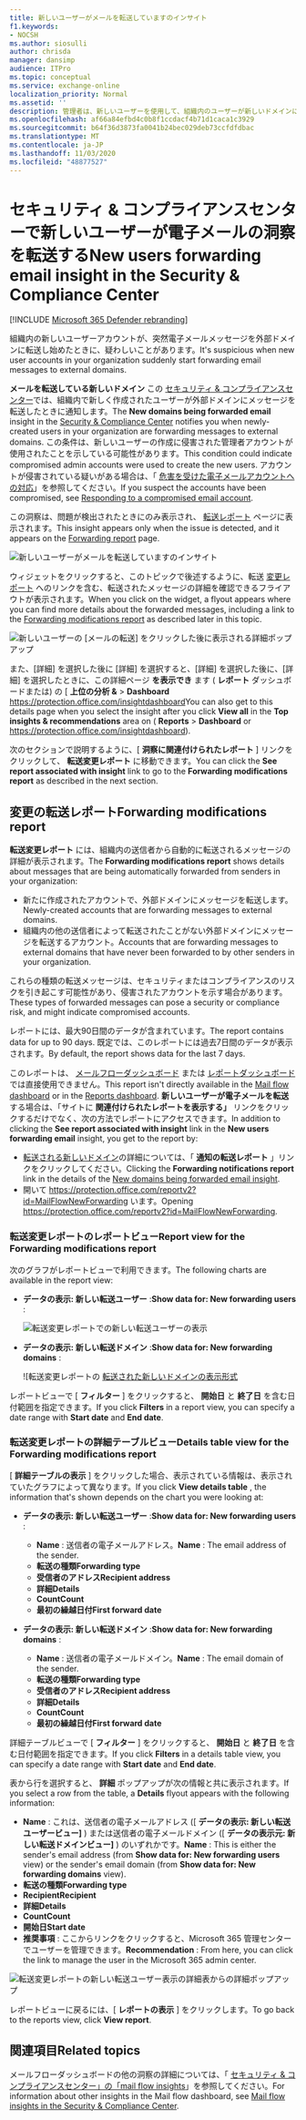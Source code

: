 ```yaml
---
title: 新しいユーザーがメールを転送していますのインサイト
f1.keywords:
- NOCSH
ms.author: siosulli
author: chrisda
manager: dansimp
audience: ITPro
ms.topic: conceptual
ms.service: exchange-online
localization_priority: Normal
ms.assetid: ''
description: 管理者は、新しいユーザーを使用して、組織内のユーザーが新しいドメインにメッセージを転送している場合に、メールの洞察をセキュリティ & コンプライアンスセンターで転送する方法を学習できます。
ms.openlocfilehash: af66a84efbd4c0b8f1ccdacf4b71d1caca1c3929
ms.sourcegitcommit: b64f36d3873fa0041b24bec029deb73ccfdfdbac
ms.translationtype: MT
ms.contentlocale: ja-JP
ms.lasthandoff: 11/03/2020
ms.locfileid: "48877527"
---
```

# <a name="new-users-forwarding-email-insight-in-the-security--compliance-center"></a><span data-ttu-id="405f7-103">セキュリティ & コンプライアンスセンターで新しいユーザーが電子メールの洞察を転送する</span><span class="sxs-lookup"><span data-stu-id="405f7-103">New users forwarding email insight in the Security & Compliance Center</span></span>

[!INCLUDE [Microsoft 365 Defender rebranding](../includes/microsoft-defender-for-office.md)]


<span data-ttu-id="405f7-104">組織内の新しいユーザーアカウントが、突然電子メールメッセージを外部ドメインに転送し始めたときに、疑わしいことがあります。</span><span class="sxs-lookup"><span data-stu-id="405f7-104">It's suspicious when new user accounts in your organization suddenly start forwarding email messages to external domains.</span></span>

<span data-ttu-id="405f7-105">**メールを転送している新しいドメイン** この [セキュリティ & コンプライアンスセンター](https://protection.office.com)では、組織内で新しく作成されたユーザーが外部ドメインにメッセージを転送したときに通知します。</span><span class="sxs-lookup"><span data-stu-id="405f7-105">The **New domains being forwarded email** insight in the [Security & Compliance Center](https://protection.office.com) notifies you when newly-created users in your organization are forwarding messages to external domains.</span></span> <span data-ttu-id="405f7-106">この条件は、新しいユーザーの作成に侵害された管理者アカウントが使用されたことを示している可能性があります。</span><span class="sxs-lookup"><span data-stu-id="405f7-106">This condition could indicate compromised admin accounts were used to create the new users.</span></span> <span data-ttu-id="405f7-107">アカウントが侵害されている疑いがある場合は、「 [危害を受けた電子メールアカウントへの対応](https://docs.microsoft.com/microsoft-365/security/office-365-security/responding-to-a-compromised-email-account)」を参照してください。</span><span class="sxs-lookup"><span data-stu-id="405f7-107">If you suspect the accounts have been compromised, see [Responding to a compromised email account](https://docs.microsoft.com/microsoft-365/security/office-365-security/responding-to-a-compromised-email-account).</span></span>

<span data-ttu-id="405f7-108">この洞察は、問題が検出されたときにのみ表示され、 [転送レポート](view-mail-flow-reports.md#forwarding-report) ページに表示されます。</span><span class="sxs-lookup"><span data-stu-id="405f7-108">This insight appears only when the issue is detected, and it appears on the [Forwarding report](view-mail-flow-reports.md#forwarding-report) page.</span></span>

![新しいユーザーがメールを転送していますのインサイト](../../media/mfi-new-users-forwarding-email.png)

<span data-ttu-id="405f7-110">ウィジェットをクリックすると、このトピックで後述するように、転送 [変更レポート](#forwarding-modifications-report) へのリンクを含む、転送されたメッセージの詳細を確認できるフライアウトが表示されます。</span><span class="sxs-lookup"><span data-stu-id="405f7-110">When you click on the widget, a flyout appears where you can find more details about the forwarded messages, including a link to the [Forwarding modifications report](#forwarding-modifications-report) as described later in this topic.</span></span>

![新しいユーザーの [メールの転送] をクリックした後に表示される詳細ポップアップ](../../media/mfi-new-users-forwarding-email-details.png)

<span data-ttu-id="405f7-112">また、[詳細] を選択した後に [詳細] を選択すると、[詳細] を選択した後に、[詳細] を選択したときに、この詳細ページ **を表示でき** ます ( **レポート** ダッシュボードまたは) の [ **上位の分析 &** \> **Dashboard** <https://protection.office.com/insightdashboard></span><span class="sxs-lookup"><span data-stu-id="405f7-112">You can also get to this details page when you select the insight after you click **View all** in the **Top insights & recommendations** area on ( **Reports** \> **Dashboard** or <https://protection.office.com/insightdashboard>).</span></span>

<span data-ttu-id="405f7-113">次のセクションで説明するように、[ **洞察に関連付けられたレポート** ] リンクをクリックして、 **転送変更レポート** に移動できます。</span><span class="sxs-lookup"><span data-stu-id="405f7-113">You can click the **See report associated with insight** link to go to the **Forwarding modifications report** as described in the next section.</span></span>

## <a name="forwarding-modifications-report"></a><span data-ttu-id="405f7-114">変更の転送レポート</span><span class="sxs-lookup"><span data-stu-id="405f7-114">Forwarding modifications report</span></span>

<span data-ttu-id="405f7-115">**転送変更レポート** には、組織内の送信者から自動的に転送されるメッセージの詳細が表示されます。</span><span class="sxs-lookup"><span data-stu-id="405f7-115">The **Forwarding modifications report** shows details about messages that are being automatically forwarded from senders in your organization:</span></span>

- <span data-ttu-id="405f7-116">新たに作成されたアカウントで、外部ドメインにメッセージを転送します。</span><span class="sxs-lookup"><span data-stu-id="405f7-116">Newly-created accounts that are forwarding messages to external domains.</span></span>
- <span data-ttu-id="405f7-117">組織内の他の送信者によって転送されたことがない外部ドメインにメッセージを転送するアカウント。</span><span class="sxs-lookup"><span data-stu-id="405f7-117">Accounts that are forwarding messages to external domains that have never been forwarded to by other senders in your organization.</span></span>

<span data-ttu-id="405f7-118">これらの種類の転送メッセージは、セキュリティまたはコンプライアンスのリスクを引き起こす可能性があり、侵害されたアカウントを示す場合があります。</span><span class="sxs-lookup"><span data-stu-id="405f7-118">These types of forwarded messages can pose a security or compliance risk, and might indicate compromised accounts.</span></span>

<span data-ttu-id="405f7-119">レポートには、最大90日間のデータが含まれています。</span><span class="sxs-lookup"><span data-stu-id="405f7-119">The report contains data for up to 90 days.</span></span> <span data-ttu-id="405f7-120">既定では、このレポートには過去7日間のデータが表示されます。</span><span class="sxs-lookup"><span data-stu-id="405f7-120">By default, the report shows data for the last 7 days.</span></span>

<span data-ttu-id="405f7-121">このレポートは、 [メールフローダッシュボード](mail-flow-insights-v2.md) または [レポートダッシュボード](view-mail-flow-reports.md)では直接使用できません。</span><span class="sxs-lookup"><span data-stu-id="405f7-121">This report isn't directly available in the [Mail flow dashboard](mail-flow-insights-v2.md) or in the [Reports dashboard](view-mail-flow-reports.md).</span></span> <span data-ttu-id="405f7-122">**新しいユーザーが電子メールを転送** する場合は、「サイトに **関連付けられたレポートを表示する」** リンクをクリックするだけでなく、次の方法でレポートにアクセスできます。</span><span class="sxs-lookup"><span data-stu-id="405f7-122">In addition to clicking the **See report associated with insight** link in the **New users forwarding email** insight, you get to the report by:</span></span>

- <span data-ttu-id="405f7-123">[転送される新しいドメイン](mfi-new-domains-being-forwarded-email.md)の詳細については、「 **通知の転送レポート** 」リンクをクリックしてください。</span><span class="sxs-lookup"><span data-stu-id="405f7-123">Clicking the **Forwarding notifications report** link in the details of the [New domains being forwarded email insight](mfi-new-domains-being-forwarded-email.md).</span></span>
- <span data-ttu-id="405f7-124">開いて <https://protection.office.com/reportv2?id=MailFlowNewForwarding> います。</span><span class="sxs-lookup"><span data-stu-id="405f7-124">Opening <https://protection.office.com/reportv2?id=MailFlowNewForwarding>.</span></span>

### <a name="report-view-for-the-forwarding-modifications-report"></a><span data-ttu-id="405f7-125">転送変更レポートのレポートビュー</span><span class="sxs-lookup"><span data-stu-id="405f7-125">Report view for the Forwarding modifications report</span></span>

<span data-ttu-id="405f7-126">次のグラフがレポートビューで利用できます。</span><span class="sxs-lookup"><span data-stu-id="405f7-126">The following charts are available in the report view:</span></span>

- <span data-ttu-id="405f7-127">**データの表示: 新しい転送ユーザー** :</span><span class="sxs-lookup"><span data-stu-id="405f7-127">**Show data for: New forwarding users** :</span></span>

  ![転送変更レポートでの新しい転送ユーザーの表示](../../media/forwarding-modifications-report-new-forwarding-users.png)

- <span data-ttu-id="405f7-129">**データの表示: 新しい転送ドメイン** :</span><span class="sxs-lookup"><span data-stu-id="405f7-129">**Show data for: New forwarding domains** :</span></span>

  ![転送変更レポートの [転送された新しいドメインの表示形式](../../media/forwarding-modifications-report-new-forwarded-domains.png)

<span data-ttu-id="405f7-131">レポートビューで [ **フィルター** ] をクリックすると、 **開始日** と **終了日** を含む日付範囲を指定できます。</span><span class="sxs-lookup"><span data-stu-id="405f7-131">If you click **Filters** in a report view, you can specify a date range with **Start date** and **End date**.</span></span>

### <a name="details-table-view-for-the-forwarding-modifications-report"></a><span data-ttu-id="405f7-132">転送変更レポートの詳細テーブルビュー</span><span class="sxs-lookup"><span data-stu-id="405f7-132">Details table view for the Forwarding modifications report</span></span>

<span data-ttu-id="405f7-133">[ **詳細テーブルの表示** ] をクリックした場合、表示されている情報は、表示されていたグラフによって異なります。</span><span class="sxs-lookup"><span data-stu-id="405f7-133">If you click **View details table** , the information that's shown depends on the chart you were looking at:</span></span>

- <span data-ttu-id="405f7-134">**データの表示: 新しい転送ユーザー** :</span><span class="sxs-lookup"><span data-stu-id="405f7-134">**Show data for: New forwarding users** :</span></span>

  - <span data-ttu-id="405f7-135">**Name** : 送信者の電子メールアドレス。</span><span class="sxs-lookup"><span data-stu-id="405f7-135">**Name** : The email address of the sender.</span></span>
  - <span data-ttu-id="405f7-136">**転送の種類**</span><span class="sxs-lookup"><span data-stu-id="405f7-136">**Forwarding type**</span></span>
  - <span data-ttu-id="405f7-137">**受信者のアドレス**</span><span class="sxs-lookup"><span data-stu-id="405f7-137">**Recipient address**</span></span>
  - <span data-ttu-id="405f7-138">**詳細**</span><span class="sxs-lookup"><span data-stu-id="405f7-138">**Details**</span></span>
  - <span data-ttu-id="405f7-139">**Count**</span><span class="sxs-lookup"><span data-stu-id="405f7-139">**Count**</span></span>
  - <span data-ttu-id="405f7-140">**最初の繰越日付**</span><span class="sxs-lookup"><span data-stu-id="405f7-140">**First forward date**</span></span>

- <span data-ttu-id="405f7-141">**データの表示: 新しい転送ドメイン** :</span><span class="sxs-lookup"><span data-stu-id="405f7-141">**Show data for: New forwarding domains** :</span></span>

  - <span data-ttu-id="405f7-142">**Name** : 送信者の電子メールドメイン。</span><span class="sxs-lookup"><span data-stu-id="405f7-142">**Name** : The email domain of the sender.</span></span>
  - <span data-ttu-id="405f7-143">**転送の種類**</span><span class="sxs-lookup"><span data-stu-id="405f7-143">**Forwarding type**</span></span>
  - <span data-ttu-id="405f7-144">**受信者のアドレス**</span><span class="sxs-lookup"><span data-stu-id="405f7-144">**Recipient address**</span></span>
  - <span data-ttu-id="405f7-145">**詳細**</span><span class="sxs-lookup"><span data-stu-id="405f7-145">**Details**</span></span>
  - <span data-ttu-id="405f7-146">**Count**</span><span class="sxs-lookup"><span data-stu-id="405f7-146">**Count**</span></span>
  - <span data-ttu-id="405f7-147">**最初の繰越日付**</span><span class="sxs-lookup"><span data-stu-id="405f7-147">**First forward date**</span></span>

<span data-ttu-id="405f7-148">詳細テーブルビューで [ **フィルター** ] をクリックすると、 **開始日** と **終了日** を含む日付範囲を指定できます。</span><span class="sxs-lookup"><span data-stu-id="405f7-148">If you click **Filters** in a details table view, you can specify a date range with **Start date** and **End date**.</span></span>

<span data-ttu-id="405f7-149">表から行を選択すると、 **詳細** ポップアップが次の情報と共に表示されます。</span><span class="sxs-lookup"><span data-stu-id="405f7-149">If you select a row from the table, a **Details** flyout appears with the following information:</span></span>

- <span data-ttu-id="405f7-150">**Name** : これは、送信者の電子メールアドレス ([ **データの表示: 新しい転送ユーザービュー]** ) または送信者の電子メールドメイン ([ **データの表示元: 新しい転送ドメインビュー]** ) のいずれかです。</span><span class="sxs-lookup"><span data-stu-id="405f7-150">**Name** : This is either the sender's email address (from **Show data for: New forwarding users** view) or the sender's email domain (from **Show data for: New forwarding domains** view).</span></span>
- <span data-ttu-id="405f7-151">**転送の種類**</span><span class="sxs-lookup"><span data-stu-id="405f7-151">**Forwarding type**</span></span>
- <span data-ttu-id="405f7-152">**Recipient**</span><span class="sxs-lookup"><span data-stu-id="405f7-152">**Recipient**</span></span>
- <span data-ttu-id="405f7-153">**詳細**</span><span class="sxs-lookup"><span data-stu-id="405f7-153">**Details**</span></span>
- <span data-ttu-id="405f7-154">**Count**</span><span class="sxs-lookup"><span data-stu-id="405f7-154">**Count**</span></span>
- <span data-ttu-id="405f7-155">**開始日**</span><span class="sxs-lookup"><span data-stu-id="405f7-155">**Start date**</span></span>
- <span data-ttu-id="405f7-156">**推奨事項** : ここからリンクをクリックすると、Microsoft 365 管理センターでユーザーを管理できます。</span><span class="sxs-lookup"><span data-stu-id="405f7-156">**Recommendation** : From here, you can click the link to manage the user in the Microsoft 365 admin center.</span></span>

![転送変更レポートの新しい転送ユーザー表示の詳細表からの詳細ポップアップ](../../media/mfi-forwarding-modifications-report-new-forwarding-users-view-details-table-details.png)

<span data-ttu-id="405f7-158">レポートビューに戻るには、[ **レポートの表示** ] をクリックします。</span><span class="sxs-lookup"><span data-stu-id="405f7-158">To go back to the reports view, click **View report**.</span></span>

## <a name="related-topics"></a><span data-ttu-id="405f7-159">関連項目</span><span class="sxs-lookup"><span data-stu-id="405f7-159">Related topics</span></span>

<span data-ttu-id="405f7-160">メールフローダッシュボードの他の洞察の詳細については、「 [セキュリティ & コンプライアンスセンター」の「mail flow insights](mail-flow-insights-v2.md)」を参照してください。</span><span class="sxs-lookup"><span data-stu-id="405f7-160">For information about other insights in the Mail flow dashboard, see [Mail flow insights in the Security & Compliance Center](mail-flow-insights-v2.md).</span></span>
